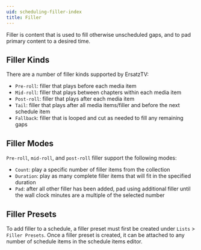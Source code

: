 ```yaml
---
uid: scheduling-filler-index
title: Filler
---
```


Filler is content that is used to fill otherwise unscheduled gaps, and to pad primary content to a desired time.

## Filler Kinds

There are a number of filler kinds supported by ErsatzTV:

- `Pre-roll`: filler that plays before each media item
- `Mid-roll`: filler that plays between chapters within each media item
- `Post-roll`: filler that plays after each media item
- `Tail`: filler that plays after all media items/filler and before the next schedule item
- `Fallback`: filler that is looped and cut as needed to fill any remaining gaps

## Filler Modes

`Pre-roll`, `mid-roll`, and `post-roll` filler support the following modes:

- `Count`: play a specific number of filler items from the collection
- `Duration`: play as many complete filler items that will fit in the specified duration
- `Pad`: after all other filler has been added, pad using additional filler until the wall clock minutes are a multiple of the selected number

## Filler Presets

To add filler to a schedule, a filler preset must first be created under `Lists` > `Filler Presets`.
Once a filler preset is created, it can be attached to any number of schedule items in the schedule items editor.
